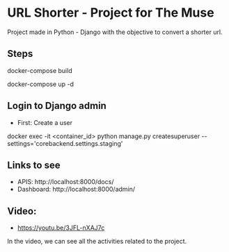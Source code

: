 # URL Shorter - Project for The Muse

Project made in Python - Django with the objective to convert a shorter url.


## Steps 

docker-compose build

docker-compose up -d


## Login to Django admin

- First: Create a user

docker exec -it <container_id> python manage.py createsuperuser --settings='corebackend.settings.staging'

## Links to see

- APIS: http://localhost:8000/docs/
- Dashboard: http://localhost:8000/admin/

## Video:

- https://youtu.be/3JFL-nXAJ7c

In the video, we can see all the activities related to the project.
